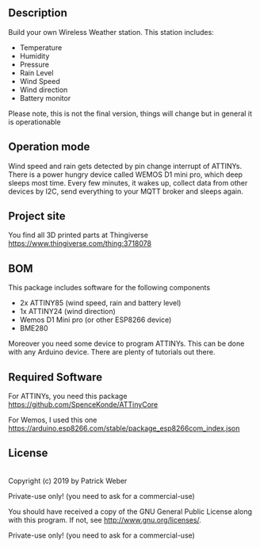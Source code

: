 ## Description
Build your own Wireless Weather station. This station includes:
- Temperature
- Humidity
- Pressure
- Rain Level
- Wind Speed
- Wind direction
- Battery monitor

Please note, this is not the final version, things will change but in general it is operationable

## Operation mode
Wind speed and rain gets detected by pin change interrupt of ATTINYs. 
There is a power hungry device called WEMOS D1 mini pro, which deep sleeps most time. 
Every few minutes, it wakes up, collect data from other devices by I2C, send everything to your MQTT broker and sleeps again.

## Project site
You find all 3D printed parts at Thingiverse 
https://www.thingiverse.com/thing:3718078

## BOM
This package includes software for the following components
- 2x ATTINY85 (wind speed, rain and battery level)
- 1x ATTINY24 (wind direction)
- Wemos D1 Mini pro (or other ESP8266 device)
- BME280

Moreover you need some device to program ATTINYs. This can be done with any Arduino device. There are plenty of tutorials out there.

## Required Software
For ATTINYs, you need this package
https://github.com/SpenceKonde/ATTinyCore

For Wemos, I used this one
https://arduino.esp8266.com/stable/package_esp8266com_index.json

## License
<br>Copyright (c) 2019 by Patrick Weber  

Private-use only! (you need to ask for a commercial-use)
 

You should have received a copy of the GNU General Public License
along with this program.  If not, see <http://www.gnu.org/licenses/>.

Private-use only! (you need to ask for a commercial-use)


